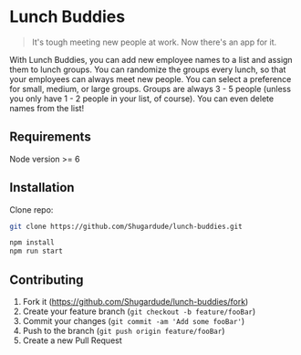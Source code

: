 # Lunch Buddies
> It's tough meeting new people at work.  Now there's an app for it.

With Lunch Buddies, you can add new employee names to a list and assign them to lunch groups. You can randomize the groups every lunch, so that your employees can always meet new people. You can select a preference for small, medium, or large groups.  Groups are always 3 - 5 people (unless you only have 1 - 2 people in your list, of course).  You can even delete names from the list!

## Requirements

Node version >= 6

## Installation

Clone repo:

```sh
git clone https://github.com/Shugardude/lunch-buddies.git
```

```sh
npm install
npm run start
```

## Contributing

1. Fork it (<https://github.com/Shugardude/lunch-buddies/fork>)
2. Create your feature branch (`git checkout -b feature/fooBar`)
3. Commit your changes (`git commit -am 'Add some fooBar'`)
4. Push to the branch (`git push origin feature/fooBar`)
5. Create a new Pull Request
